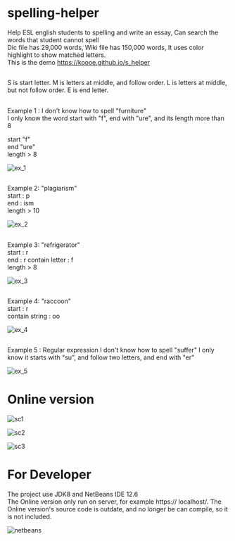 # spelling-helper
Help ESL english students to spelling and write an essay, Can search the words that student cannot spell     
Dic file has 29,000 words,
Wiki file has 150,000 words,
It uses color highlight to show matched letters.    
This is the demo https://koooe.github.io/s_helper

##
S is start letter.
M is letters at middle, and follow order.
L is letters at middle, but not follow order.
E is end letter.

##

Example 1 : I don't know how to spell "furniture"    
I only know the word start with "f", end with "ure", and its length more than 8

start "f"   
end "ure"   
length > 8    

![ex_1](https://user-images.githubusercontent.com/98500513/153248560-daf6b851-7874-4f5a-acfd-61347813b844.jpg)

##

Example 2: "plagiarism"   
start : p    
end : ism   
length > 10   

![ex_2](https://user-images.githubusercontent.com/98500513/153248725-44625410-027d-49c0-b860-dd3557c7b5aa.jpg)

##

Example 3: "refrigerator"     
start : r    
end : r
contain letter : f   
length > 8    

![ex_3](https://user-images.githubusercontent.com/98500513/153248783-41891a0b-6a6f-4e21-8b10-d7dc07fccde6.jpg)


##
Example 4: "raccoon"   
start : r   
contain string : oo   

![ex_4](https://user-images.githubusercontent.com/98500513/153249039-f7001790-0182-4bae-a729-d25b938a9ea2.jpg)


##
Example 5 : Regular expression
I don't know how to spell "suffer"
I only know it starts with "su", and follow two letters, and end with "er"



![ex_5](https://user-images.githubusercontent.com/98500513/153249175-565186a1-ec92-49c9-96a0-a8a329225f89.jpg)

 
# Online version

![sc1](https://user-images.githubusercontent.com/98500513/153249589-976efcd5-b80a-49b0-8f7d-81ac46dc0b02.png)

![sc2](https://user-images.githubusercontent.com/98500513/153249600-87187061-024e-4eb0-aa14-a92374fee55f.png)

![sc3](https://user-images.githubusercontent.com/98500513/153249613-8b636261-ffea-4427-a768-2fd075bfd634.png)


# For Developer

The project use JDK8 and NetBeans IDE 12.6    
The Online version only run on server, for example  https:// localhost/. The Online version's source code is outdate, and no longer be can compile, so it is not included.

![netbeans](https://user-images.githubusercontent.com/98500513/153250444-1c7da43e-1af3-445d-b670-d96468c3d882.png)




